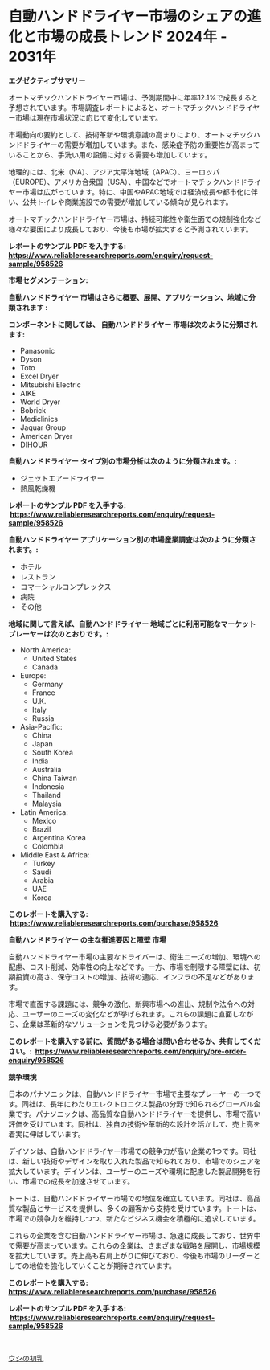 <p><h1>自動ハンドドライヤー市場のシェアの進化と市場の成長トレンド 2024年 - 2031年</h1></p><p><strong>エグゼクティブサマリー</strong></p>
<p><p>オートマチックハンドドライヤー市場は、予測期間中に年率12.1%で成長すると予想されています。市場調査レポートによると、オートマチックハンドドライヤー市場は現在市場状況に応じて変化しています。</p><p>市場動向の要約として、技術革新や環境意識の高まりにより、オートマチックハンドドライヤーの需要が増加しています。また、感染症予防の重要性が高まっていることから、手洗い用の設備に対する需要も増加しています。</p><p>地理的には、北米（NA）、アジア太平洋地域（APAC）、ヨーロッパ（EUROPE）、アメリカ合衆国（USA）、中国などでオートマチックハンドドライヤー市場は広がっています。特に、中国やAPAC地域では経済成長や都市化に伴い、公共トイレや商業施設での需要が増加している傾向が見られます。</p><p>オートマチックハンドドライヤー市場は、持続可能性や衛生面での規制強化など様々な要因により成長しており、今後も市場が拡大すると予測されています。</p></p>
<p><strong>レポートのサンプル PDF を入手する: <a href="https://www.reliableresearchreports.com/enquiry/request-sample/958526">https://www.reliableresearchreports.com/enquiry/request-sample/958526</a></strong></p>
<p><strong>市場セグメンテーション:</strong></p>
<p><strong> 自動ハンドドライヤー 市場はさらに概要、展開、アプリケーション、地域に分類されます :</strong></p>
<p><strong>コンポーネントに関しては、 自動ハンドドライヤー 市場は次のように分類されます: &nbsp;</strong></p>
<p><ul><li>Panasonic</li><li>Dyson</li><li>Toto</li><li>Excel Dryer</li><li>Mitsubishi Electric</li><li>AIKE</li><li>World Dryer</li><li>Bobrick</li><li>Mediclinics</li><li>Jaquar Group</li><li>American Dryer</li><li>DIHOUR</li></ul></p>
<p><strong> 自動ハンドドライヤー タイプ別の市場分析は次のように分類されます。:</strong></p>
<p><ul><li>ジェットエアードライヤー</li><li>熱風乾燥機</li></ul></p>
<p><strong>レポートのサンプル PDF を入手する: &nbsp;<a href="https://www.reliableresearchreports.com/enquiry/request-sample/958526">https://www.reliableresearchreports.com/enquiry/request-sample/958526</a></strong></p>
<p><strong> 自動ハンドドライヤー アプリケーション別の市場産業調査は次のように分類されます。:</strong></p>
<p><ul><li>ホテル</li><li>レストラン</li><li>コマーシャルコンプレックス</li><li>病院</li><li>その他</li></ul></p>
<p><strong>地域に関して言えば、自動ハンドドライヤー 地域ごとに利用可能なマーケットプレーヤーは次のとおりです。:</strong></p>
<p><ul>
    <li>
        North America:
        <ul>
            <li>United States</li>
            <li>Canada</li>
        </ul>
    </li>
    <li>
        Europe:
        <ul>
            <li>Germany</li>
            <li>France</li>
            <li>U.K.</li>
            <li>Italy</li>
            <li>Russia</li>
        </ul>
    </li>
    <li>
        Asia-Pacific:
        <ul>
            <li>China</li>
            <li>Japan</li>
            <li>South Korea</li>
            <li>India</li>
            <li>Australia</li>
            <li>China Taiwan</li>
            <li>Indonesia</li>
            <li>Thailand</li>
            <li>Malaysia</li>
        </ul>
    </li>
    <li>
        Latin America:
        <ul>
            <li>Mexico</li>
            <li>Brazil</li>
            <li>Argentina Korea</li>
            <li>Colombia</li>
        </ul>
    </li>
    <li>
        Middle East & Africa:
        <ul>
            <li>Turkey</li>
            <li>Saudi</li>
            <li>Arabia</li>
            <li>UAE</li>
            <li>Korea</li>
        </ul>
    </li>
    </ul></p>
<p><strong>このレポートを購入する: &nbsp;<a href="https://www.reliableresearchreports.com/purchase/958526">https://www.reliableresearchreports.com/purchase/958526</a></strong></p>
<p><strong>自動ハンドドライヤー の主な推進要因と障壁 市場</strong></p>
<p><p>自動ハンドドライヤー市場の主要なドライバーは、衛生ニーズの増加、環境への配慮、コスト削減、効率性の向上などです。一方、市場を制限する障壁には、初期投資の高さ、保守コストの増加、技術の適応、インフラの不足などがあります。</p><p>市場で直面する課題には、競争の激化、新興市場への進出、規制や法令への対応、ユーザーのニーズの変化などが挙げられます。これらの課題に直面しながら、企業は革新的なソリューションを見つける必要があります。</p></p>
<p><strong>このレポートを購入する前に、質問がある場合は問い合わせるか、共有してください。:&nbsp; <a href="https://www.reliableresearchreports.com/enquiry/pre-order-enquiry/958526">https://www.reliableresearchreports.com/enquiry/pre-order-enquiry/958526</a></strong></p>
<p><strong>競争環境</strong></p>
<p><p>日本のパナソニックは、自動ハンドドライヤー市場で主要なプレーヤーの一つです。同社は、長年にわたりエレクトロニクス製品の分野で知られるグローバル企業です。パナソニックは、高品質な自動ハンドドライヤーを提供し、市場で高い評価を受けています。同社は、独自の技術や革新的な設計を活かして、売上高を着実に伸ばしています。</p><p>デイソンは、自動ハンドドライヤー市場での競争力が高い企業の1つです。同社は、新しい技術やデザインを取り入れた製品で知られており、市場でのシェアを拡大しています。デイソンは、ユーザーのニーズや環境に配慮した製品開発を行い、市場での成長を加速させています。</p><p>トートは、自動ハンドドライヤー市場での地位を確立しています。同社は、高品質な製品とサービスを提供し、多くの顧客から支持を受けています。トートは、市場での競争力を維持しつつ、新たなビジネス機会を積極的に追求しています。</p><p>これらの企業を含む自動ハンドドライヤー市場は、急速に成長しており、世界中で需要が高まっています。これらの企業は、さまざまな戦略を展開し、市場規模を拡大しています。売上高も右肩上がりに伸びており、今後も市場のリーダーとしての地位を強化していくことが期待されています。</p></p>
<p><strong>このレポートを購入する: &nbsp; <a href="https://www.reliableresearchreports.com/purchase/958526">https://www.reliableresearchreports.com/purchase/958526</a></strong></p>
<p><strong>レポートのサンプル PDF を入手する: &nbsp;<a href="https://www.reliableresearchreports.com/enquiry/request-sample/958526">https://www.reliableresearchreports.com/enquiry/request-sample/958526</a></strong><strong></strong></p>
<p>&nbsp;</p>
<p><p><a href="https://github.com/SarahFahey88/Market-Research-Report-List-1/blob/main/654400517278.md">ウシの初乳</a></p></p>